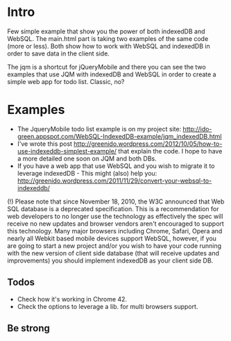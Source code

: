 # Intro
Few simple example that show you the power of both indexedDB and WebSQL.
The main.html part is taking two examples of the same code (more or less). 
Both show how to work with WebSQL and indexedDB in order to save data in the client side.

The jqm is a shortcut for jQueryMobile and there you can see the two examples that 
use JQM with indexedDB and WebSQL in order to create a simple web app for todo list.
Classic, no?

# Examples
* The JqueryMobile todo list example is on my project site: http://ido-green.appspot.com/WebSQL-IndexedDB-example/jqm_indexedDB.html 
* I've wrote this post http://greenido.wordpress.com/2012/10/05/how-to-use-indexeddb-simplest-example/ 
that explain the code. I hope to have a more detailed one soon on JQM and both DBs.
* If you have a web app that use WebSQL and you wish to migrate it to leverage indexedDB - This might (also) help you: http://greenido.wordpress.com/2011/11/29/convert-your-websql-to-indexeddb/


(!) Please note that since November 18, 2010, the W3C announced that Web SQL database
is a deprecated specification. This is a recommendation for web developers to no longer
use the technology as effectively the spec will receive no new updates and browser 
vendors aren't encouraged to support this technology. Many major browsers including
Chrome, Safari, Opera and nearly all Webkit based mobile devices support WebSQL, 
however, if you are going to start a new project and/or you wish to have your 
code running with the new version of client side database (that will receive updates
and improvements) you should implement indexedDB as your client side DB.

## Todos
  * Check how it's working in Chrome 42.
  * Check the options to leverage a lib. for multi browsers support.
  
## Be strong
